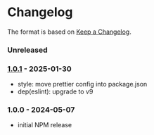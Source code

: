 # Changelog

The format is based on [Keep a Changelog](https://keepachangelog.com/).

### Unreleased

### [1.0.1] - 2025-01-30

- style: move prettier config into package.json
- dep(eslint): upgrade to v9

### 1.0.0 - 2024-05-07

- initial NPM release

[1.0.0]: https://github.com/haraka/haraka-plugin-template/releases/tag/v1.0.0
[1.0.1]: https://github.com/haraka/haraka-plugin-greylist/releases/tag/v1.0.1
